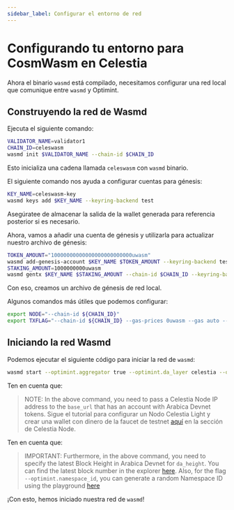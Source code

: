 ```yaml
---
sidebar_label: Configurar el entorno de red
---
```


# Configurando tu entorno para CosmWasm en Celestia

Ahora el binario `wasmd` está compilado, necesitamos configurar una red local que comunique entre `wasmd` y Optimint.

## Construyendo la red de Wasmd

Ejecuta el siguiente comando:

```sh
VALIDATOR_NAME=validator1
CHAIN_ID=celeswasm
wasmd init $VALIDATOR_NAME --chain-id $CHAIN_ID
```

Esto inicializa una cadena llamada `celeswasm` con `wasmd` binario.

El siguiente comando nos ayuda a configurar cuentas para génesis:

```sh
KEY_NAME=celeswasm-key
wasmd keys add $KEY_NAME --keyring-backend test
```

Asegúratee de almacenar la salida de la wallet generada para referencia posterior si es necesario.

Ahora, vamos a añadir una cuenta de génesis y utilizarla para actualizar nuestro archivo de génesis:

```sh
TOKEN_AMOUNT="10000000000000000000000000uwasm"
wasmd add-genesis-account $KEY_NAME $TOKEN_AMOUNT --keyring-backend test
STAKING_AMOUNT=1000000000uwasm
wasmd gentx $KEY_NAME $STAKING_AMOUNT --chain-id $CHAIN_ID --keyring-backend test
```

Con eso, creamos un archivo de génesis de red local.

Algunos comandos más útiles que podemos configurar:

<!-- markdownlint-disable MD013 -->
```sh
export NODE="--chain-id ${CHAIN_ID}"
export TXFLAG="--chain-id ${CHAIN_ID} --gas-prices 0uwasm --gas auto --gas-adjustment 1.3"
```
<!-- markdownlint-enable MD013 -->

## Iniciando la red Wasmd

Podemos ejecutar el siguiente código para iniciar la red de `wasmd`:

<!-- markdownlint-disable MD013 -->
```sh
wasmd start --optimint.aggregator true --optimint.da_layer celestia --optimint.da_config='{"base_url":"http://XXX.XXX.XXX.XXX:26658","timeout":60000000000,"gas_limit":6000000}' --optimint.namespace_id 000000000000FFFF --optimint.da_start_height XXXXX
```
<!-- markdownlint-enable MD013 -->

Ten en cuenta que:

> NOTE: In the above command, you need to pass a Celestia Node IP address to the `base_url` that has an account with Arabica Devnet tokens. Sigue el tutorial para configurar un Nodo Celestia Light y crear una wallet con dinero de la faucet de testnet [aquí](./node-tutorial.md) en la sección de Celestia Node.

Ten en cuenta que:

> IMPORTANT: Furthermore, in the above command, you need to specify the latest Block Height in Arabica Devnet for `da_height`. You can find the latest block number in the explorer [here](https://explorer.celestia.observer/arabica). Also, for the flag `--optimint.namespace_id`, you can generate a random Namespace ID using the playground [here](https://go.dev/play/p/7ltvaj8lhRl)

¡Con esto, hemos iniciado nuestra red de `wasmd`!
